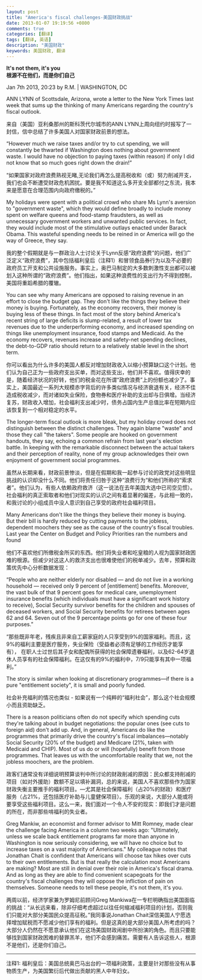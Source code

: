 ```yaml
---
layout: post
title: "America's fiscal challenges-美国财政挑战"
date: 2013-01-07 19:19:56 +0800
comments: true
categories: [翻译]
tags: [翻译, 英语]
description: "美国财政" 
keywords: 美国财政, 翻译
---
```


**It's not them, it's you**  
**根源不在他们，而是你们自己**

Jan 7th 2013, 20:23 by R.M. | WASHINGTON, DC

ANN LYNN of Scottsdale, Arizona, wrote a letter to the New York Times last week that sums up the thinking of many Americans regarding the country's fiscal outlook.

来自（美国）亚利桑那州的斯科茨代尔城市的ANN LYNN上周向纽约时报写了一封信，信中总结了许多美国人对国家财政前景的想法。

<!--more-->

“However much we raise taxes and/or try to cut spending, we will constantly be thwarted if Washington does nothing about government waste. I would have no objection to paying taxes (within reason) if only I did not know that so much goes right down the drain!”

“如果国家对政府浪费熟视无睹,无论我们再怎么提高税收和（或）努力削减开支，我们也会不断遭受财政危机困扰。要是我不知道这么多开支全部都付之东流，我本来是愿意在合理范围内向政府缴税的。”

My holidays were spent with a political crowd who share Ms Lynn's aversion to "government waste", which they would define broadly to include money spent on welfare queens and food-stamp fraudsters, as well as unnecessary government workers and unwanted public services. In fact, they would include most of the stimulative outlays enacted under Barack Obama. This wasteful spending needs to be reined in or America will go the way of Greece, they say.

我的整个假期就是与一群政治人士讨论关于Lynn反感“政府浪费”的问题，他们广泛定义“政府浪费”，其中包括福利皇后（注释1）和冒领食品券行为以及不必要的政府员工开支和公共设施服务。事实上，奥巴马制定的大多数刺激性支出都可以被划入这种所谓的“政府浪费”。他们指出，如果这种浪费性的支出行为不得到控制，美国将重蹈希腊的覆辙。

You can see why many Americans are opposed to raising revenue in an effort to close the budget gap. They don't like the things they believe their money is buying. Fortunately, as the economy recovers, their money is buying less of these things. In fact most of the story behind America's recent string of large deficits is slump-related, a result of lower tax revenues due to the underperforming economy, and increased spending on things like unemployment insurance, food stamps and Medicaid. As the economy recovers, revenues increase and safety-net spending declines, the debt-to-GDP ratio should return to a relatively stable level in the short term.

你可以看出为什么许多的美国人都反对增加财政收入以缩小预算缺口这个计划。他们认为自己正为一些政府支出买单，而对这些支出，他们并不喜欢。值得庆幸的是，随着经济状况的好转，他们的税金花在所谓“政府浪费”上的份额也减少了。事实上，美国最近一系列大规模赤字背后的许多类似情况与经济衰退有关，经济不佳造成税收减少，而对诸如失业保险，食物券和医疗补助的支出却与日俱增。当经济复苏，财政收入增加，社会福利支出减少时，债务占国内生产总值比率在短期内应该恢复到一个相对稳定的水平。

The longer-term fiscal outlook is more bleak, but my holiday crowd does not distinguish between the distinct challenges. They again blame "waste" and those they call "the takers". Some people are hooked on government handouts, they say, echoing a common refrain from last year's election battle. In keeping with the remarkable disconnect between the actual takers and their perception of reality, none of my group acknowledges their own enjoyment of government social programmes. 

虽然从长期来看，财政前景惨淡，但是在假期和我一起参与讨论的政党对这些明显挑战的认识却没什么不同。他们将责任归咎于这种“浪费行为“和他们所称的“索求者”。他们认为，有些人依赖政府救济（这一说法在去年美国大选中已司空见惯）。社会福利的真正索取者和他们对现实的认识之间有着显著的偏差，与此相一致的，和我讨论的小组成员中没人意识到自己享受的政府社会福利项目。

Many Americans don't like the things they believe their money is buying. But their bill is hardly reduced by cutting payments to the jobless, dependent moochers they see as the cause of the country's fiscal troubles. Last year the Center on Budget and Policy Priorities ran the numbers and found

他们不喜欢他们所缴税金所买的东西。他们将失业者和吃皇粮的人视为国家财政困难的根源。但减少对这这人的救济支出也很难使他们的税单减少。去年，预算和政策优先中心分析数据发现：

“People who are neither elderly nor disabled — and do not live in a working household — received only 9 percent of [entitlement] benefits. Moreover, the vast bulk of that 9 percent goes for medical care, unemployment insurance benefits (which individuals must have a significant work history to receive), Social Security survivor benefits for the children and spouses of deceased workers, and Social Security benefits for retirees between ages 62 and 64. Seven out of the 9 percentage points go for one of these four purposes.”

“那些既非年老，残疾且非来自工薪家庭的人只享受到9%的国家福利。而且，这9%的福利主要是医疗服务，失业保险（受益者必须有足够的工作经历才能享有）， 在职人士过世后其子女和配偶所获得的社会保障遗眷福利，以及62-64岁退休人员享有的社会保障福利。在这仅有的9%的福利中，7/9只能享有其中一项福利。”

The story is similar when looking at discretionary programmes—if there is a pure "entitlement society", it is small and poorly funded.

社会补充福利的情况也类似 - 如果说有一个纯粹的“福利社会”，那么这个社会规模小而且资助缺乏。

There is a reason politicians often do not specify which spending cuts they're talking about in budget negotiations: the popular ones (see cuts to foreign aid) don't add up. And, in general, Americans do like the programmes that primarily drive the country's fiscal imbalances—notably Social Security (20% of the budget) and Medicare (21%, taken with Medicaid and CHIP). Most of us do or will (hopefully) benefit from those programmes. That leaves us with the uncomfortable reality that we, not the jobless moochers, are the problem.

政客们通常没有详细说明预算谈判中所讨论的财政削减的原因：民众都支持削减的项目（如对外援助）数额不足以填补漏洞，总的来说，美国人不喜欢那些作为国家财政失衡主要推手的福利项目。—尤其是社会保障福利（占20%的财政）和医疗服务（占21%，还包括医疗补助与儿童健保项目）。乐观的来说，大部分人能或将要享受这些福利项目。这么一来，我们面对一个令人不安的现实：即我们才是问题的所在，而非那些啃福利的失业者。

Greg Mankiw, an economist and former advisor to Mitt Romney, made clear the challenge facing America in a column two weeks ago: "Ultimately, unless we scale back entitlement programs far more than anyone in Washington is now seriously considering, we will have no choice but to increase taxes on a vast majority of Americans." My colleague notes that Jonathan Chait is confident that Americans will choose tax hikes over cuts to their own entitlements. But is that really the calculation most Americans are making? Most are still in denial over their role in America's fiscal drama. And as long as they are able to find convenient scapegoats for the country's fiscal challenges they will oppose the infliction of pain on themselves. Someone needs to tell these people, it's not them, it's you.

两周以前，经济学家兼为罗姆尼前顾问Greg Mankiwa在一专栏明确指出美国面临的挑战：“从长远来看，除非仔细考虑超过以往任何缩减福利项目的计划，否则我们只能对大部分美国民众提高征税。”我同事说Jonathan Chait深信美国人宁愿选择增加赋税而不愿减少他们享有的福利。但是这真的是大部分美国人所考虑的吗？大部分人仍然在不愿意承认他们在这场美国财政闹剧中所扮演的角色。而且只要能够找到国家财政困难的替罪羔羊，他们不会感到痛苦。需要有人告诉这些人，根源不是他们，还是你们自己。

---
注释1: 福利皇后：美国总统奥巴马出台的一项福利政策，主要是针对那些没有从事物质生产，为美国繁衍后代做出贡献的黑人中年妇女。